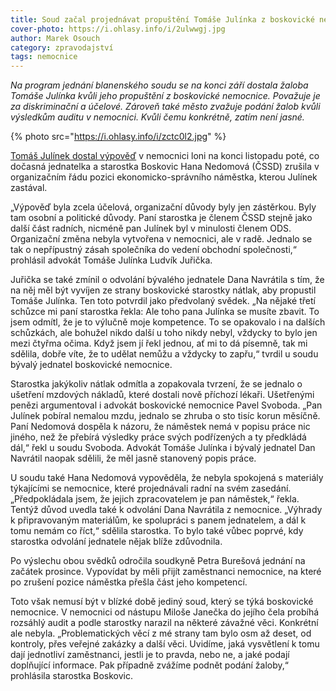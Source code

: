 ```yaml
---
title: Soud začal projednávat propuštění Tomáše Julínka z boskovické nemocnice
cover-photo: https://i.ohlasy.info/i/2ulwwgj.jpg
author: Marek Osouch
category: zpravodajství
tags: nemocnice
---
```


*Na program jednání blanenského soudu se na konci září dostala žaloba Tomáše Julínka kvůli jeho propuštění z boskovické nemocnice. Považuje je za diskriminační a účelové. Zároveň také město zvažuje podání žalob kvůli výsledkům auditu v nemocnici. Kvůli čemu konkrétně, zatím není jasné.*

{% photo src="https://i.ohlasy.info/i/zctc0l2.jpg" %}

[Tomáš Julínek dostal výpověď](http://ohlasy.info/clanky/2015/12/julinek-odvolan.html) v nemocnici loni na konci listopadu poté, co dočasná jednatelka a starostka Boskovic Hana Nedomová (ČSSD) zrušila v organizačním řádu pozici ekonomicko-správního náměstka, kterou Julínek zastával.

„Výpověď byla zcela účelová, organizační důvody byly jen zástěrkou. Byly tam osobní a politické důvody. Paní starostka je členem ČSSD stejně jako další část radních, nicméně pan Julínek byl v minulosti členem ODS. Organizační změna nebyla vytvořena v nemocnici, ale v radě. Jednalo se tak o nepřípustný zásah společníka do vedení obchodní společnosti,“ prohlásil advokát Tomáše Julínka Ludvík Juřička.

Juřička se také zmínil o odvolání bývalého jednatele Dana Navrátila s tím, že na něj měl být vyvíjen ze strany boskovické starostky nátlak, aby propustil Tomáše Julínka. Ten toto potvrdil jako předvolaný svědek. „Na nějaké třetí schůzce mi paní starostka řekla: Ale toho pana Julínka se musíte zbavit. To jsem odmítl, že je to výlučně moje kompetence. To se opakovalo i na dalších schůzkách, ale bohužel nikdo další u toho nikdy nebyl, vždycky to bylo jen mezi čtyřma očima. Když jsem jí řekl jednou, ať mi to dá písemně, tak mi sdělila, dobře víte, že to udělat nemůžu a vždycky to zapřu,“ tvrdil u soudu bývalý jednatel boskovické nemocnice.

Starostka jakýkoliv nátlak odmítla a zopakovala tvrzení, že se jednalo o ušetření mzdových nákladů, které dostali nově příchozí lékaři. Ušetřenými penězi argumentoval i advokát boskovické nemocnice Pavel Svoboda. „Pan Julínek pobíral nemalou mzdu, jednalo se zhruba o sto tisíc korun měsíčně. Paní Nedomová dospěla k názoru, že náměstek nemá v popisu práce nic jiného, než že přebírá výsledky práce svých podřízených a ty předkládá dál,“ řekl u soudu Svoboda. Advokát Tomáše Julínka i bývalý jednatel Dan Navrátil naopak sdělili, že měl jasně stanovený popis práce.

U soudu také Hana Nedomová vypověděla, že nebyla spokojená s materiály týkajícími se nemocnice, které projednávali radní na svém zasedání. „Předpokládala jsem, že jejich zpracovatelem je pan náměstek,“ řekla. Tentýž důvod uvedla také k odvolání Dana Navrátila z nemocnice. „Výhrady k připravovaným materiálům, ke spolupráci s panem jednatelem, a dál k tomu nemám co říct,“ sdělila starostka. To bylo také vůbec poprvé, kdy starostka odvolání jednatele nějak blíže zdůvodnila.

Po výslechu obou svědků odročila soudkyně Petra Burešová jednání na začátek prosince. Vypovídat by měli přijít zaměstnanci nemocnice, na které po zrušení pozice náměstka přešla část jeho kompetencí.

Toto však nemusí být v blízké době jediný soud, který se týká boskovické nemocnice. V nemocnici od nástupu Miloše Janečka do jejího čela probíhá rozsáhlý audit a podle starostky narazil na některé závažné věci. Konkrétní ale nebyla. „Problematických věcí z mé strany tam bylo osm až deset, od kontroly, přes veřejné zakázky a další věci. Uvidíme, jaká vysvětlení k tomu dají jednotliví zaměstnanci, jestli je to pravda, nebo ne, a jaké podají doplňující informace. Pak případně zvážíme podnět podání žaloby,“ prohlásila starostka Boskovic.
